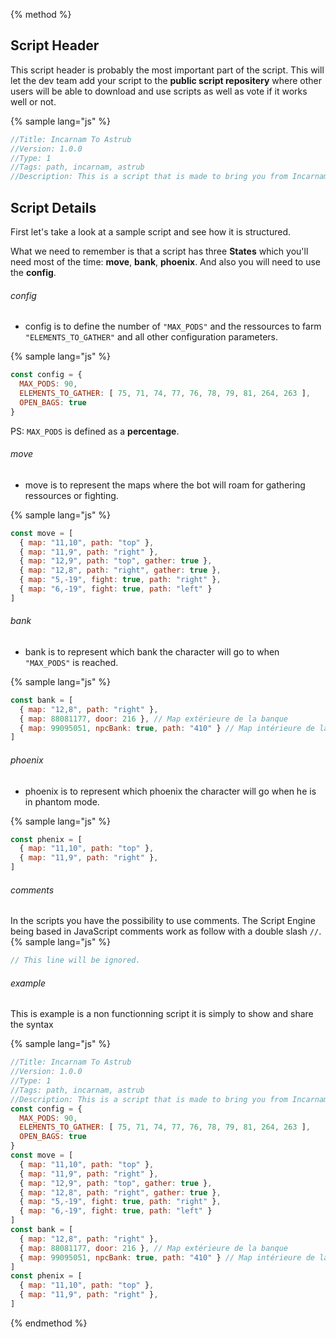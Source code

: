 {% method %}

## Script Header

This script header is probably the most important part of the script. This will let the dev team add your script to the **public script repositery** where other users will be able to download and use scripts as well as vote if it works well or not.

{% sample lang="js" %}
```js
//Title: Incarnam To Astrub
//Version: 1.0.0
//Type: 1
//Tags: path, incarnam, astrub
//Description: This is a script that is made to bring you from Incarnam to Astrub.
```

## Script Details

First let's take a look at a sample script and see how it is structured.

What we need to remember is that a script has three **States** which you'll need most of the time: **move**, **bank**, **phoenix**. And also you will need to use the **config**.

###### config

* config is to define the number of `"MAX_PODS"` and the ressources to farm `"ELEMENTS_TO_GATHER"` and all other configuration parameters.

{% sample lang="js" %}
```js
const config = {
  MAX_PODS: 90,
  ELEMENTS_TO_GATHER: [ 75, 71, 74, 77, 76, 78, 79, 81, 264, 263 ],
  OPEN_BAGS: true
}
```
PS: `MAX_PODS` is defined as a **percentage**.
###### move

* move is to represent the maps where the bot will roam for gathering ressources or fighting.

{% sample lang="js" %}
```js
const move = [
  { map: "11,10", path: "top" },
  { map: "11,9", path: "right" },
  { map: "12,9", path: "top", gather: true },
  { map: "12,8", path: "right", gather: true },
  { map: "5,-19", fight: true, path: "right" },
  { map: "6,-19", fight: true, path: "left" }
]
```
###### bank

* bank is to represent which bank the character will go to when `"MAX_PODS"` is reached.

{% sample lang="js" %}
```js
const bank = [
  { map: "12,8", path: "right" },
  { map: 88081177, door: 216 }, // Map extérieure de la banque
  { map: 99095051, npcBank: true, path: "410" } // Map intérieure de la banque
]
```

###### phoenix

* phoenix is to represent which phoenix the character will go when he is in phantom mode.

{% sample lang="js" %}
```js
const phenix = [
  { map: "11,10", path: "top" },
  { map: "11,9", path: "right" },
]
```

###### comments

In the scripts you have the possibility to use comments. The Script Engine being based in JavaScript comments work as follow with a double slash `//`.
{% sample lang="js" %}
```js
// This line will be ignored.
```





###### example

This is example is a non functionning script it is simply to show and share the syntax


{% sample lang="js" %}
```js
//Title: Incarnam To Astrub
//Version: 1.0.0
//Type: 1
//Tags: path, incarnam, astrub
//Description: This is a script that is made to bring you from Incarnam to Astrub.
const config = {
  MAX_PODS: 90,
  ELEMENTS_TO_GATHER: [ 75, 71, 74, 77, 76, 78, 79, 81, 264, 263 ],
  OPEN_BAGS: true
}
const move = [
  { map: "11,10", path: "top" },
  { map: "11,9", path: "right" },
  { map: "12,9", path: "top", gather: true },
  { map: "12,8", path: "right", gather: true },
  { map: "5,-19", fight: true, path: "right" },
  { map: "6,-19", fight: true, path: "left" }
]
const bank = [
  { map: "12,8", path: "right" },
  { map: 88081177, door: 216 }, // Map extérieure de la banque
  { map: 99095051, npcBank: true, path: "410" } // Map intérieure de la banque
]
const phenix = [
  { map: "11,10", path: "top" },
  { map: "11,9", path: "right" },
]

```
{% endmethod %}

